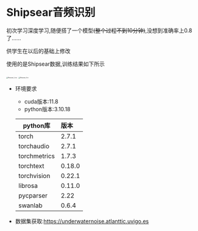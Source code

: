 # Shipsear音频识别

初次学习深度学习,随便搭了一个模型~~(整个过程不到10分钟)~~,没想到准确率上0.8了......

供学生在以后的基础上修改

使用的是Shipsear数据,训练结果如下所示

<img src="https://cdn.jsdelivr.net/gh/vanillaholic/image-bed@main/img/Shipsear_Loss.png" alt="Shipsear_Loss" style="zoom:25%;" />

<img src="https://cdn.jsdelivr.net/gh/vanillaholic/image-bed@main/img/Shipsear_Acc.png" alt="Shipsear_Acc" style="zoom:25%;" />

- 环境要求

  - cuda版本:11.8
  - python版本:3.10.18

  | python库     | 版本   |
  | ------------ | :----- |
  | torch        | 2.7.1  |
  | torchaudio   | 2.7.1  |
  | torchmetrics | 1.7.3  |
  | torchtext    | 0.18.0 |
  | torchvision  | 0.22.1 |
  | librosa      | 0.11.0 |
  | pycparser    | 2.22   |
  | swanlab      | 0.6.4  |

  

- 数据集获取:https://underwaternoise.atlanttic.uvigo.es
